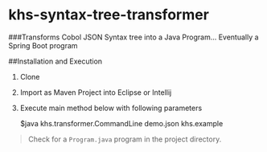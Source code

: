 # khs-syntax-tree-transformer

###Transforms Cobol JSON Syntax tree into a Java Program... Eventually a Spring Boot program 

##Installation and Execution

1. Clone 
2. Import as Maven Project into Eclipse or Intellij 
3. Execute main method below with following parameters 

     $java khs.transformer.CommandLine demo.json khs.example 
  
> Check for a `Program.java` program in the project directory. 

